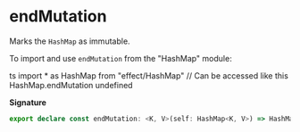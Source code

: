 # endMutation

Marks the `HashMap` as immutable.

To import and use `endMutation` from the "HashMap" module:

ts
import \* as HashMap from "effect/HashMap"
// Can be accessed like this
HashMap.endMutation
undefined

**Signature**

```ts
export declare const endMutation: <K, V>(self: HashMap<K, V>) => HashMap<K, V>
```
